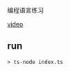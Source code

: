 编程语言练习

[video](https://www.youtube.com/watch?v=Eythq9848Fg&list=PLZQftyCk7_SdoVexSmwy_tBgs7P0b97yD&index=1)

## run
```
> ts-node index.ts
```
